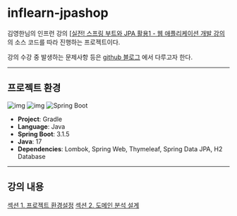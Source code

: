 # inflearn-jpashop
김영한님의 인프런 강의 [[실전! 스프링 부트와 JPA 활용1 - 웹 애플리케이션 개발 강의](https://www.inflearn.com/course/%EC%8A%A4%ED%94%84%EB%A7%81%EB%B6%80%ED%8A%B8-JPA-%ED%99%9C%EC%9A%A9-1/dashboard) 의 소스 코드를 따라 진행하는 프로젝트이다.

강의 수강 중 발생하는 문제사항 등은 [github 블로그](https://yeondori.github.io/posts/utilizing-jpa-1-01/) 에서 다루고자 한다.

---

## 프로젝트 환경
![img](https://img.shields.io/badge/gradle-02303A?style=for-the-badge&logo=gradle&logoColor=white) ![img](https://img.shields.io/badge/java-007396?style=for-the-badge&logo=java&logoColor=white) ![Spring Boot](https://img.shields.io/badge/springboot-6DB33F?style=for-the-badge&logo=springboot&logoColor=white)
- **Project**: Gradle
- **Language**: Java
- **Spring Boot**: 3.1.5
- **Java**: 17
- **Dependencies**: Lombok, Spring Web, Thymeleaf, Spring Data JPA, H2 Database

--- 

## 강의 내용

[섹션 1. 프로젝트 환경설정](docs/section01.md)
[섹션 2. 도메인 분석 설계](docs/section02.md)